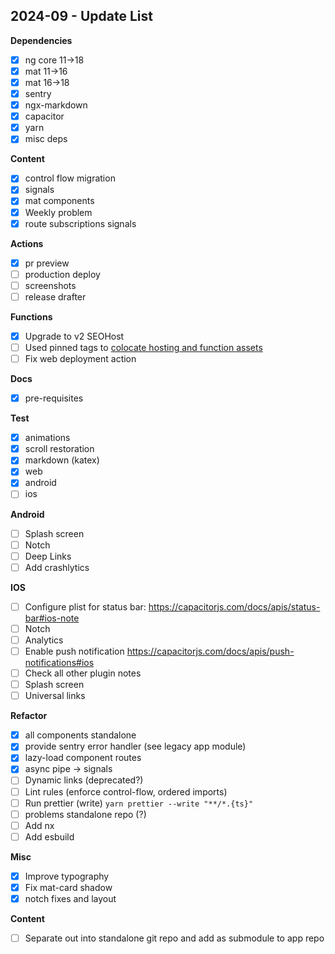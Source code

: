 ## 2024-09 - Update List

**Dependencies**

- [x] ng core 11->18
- [x] mat 11->16
- [x] mat 16->18
- [x] sentry
- [x] ngx-markdown
- [x] capacitor
- [x] yarn
- [x] misc deps

**Content**

- [x] control flow migration
- [x] signals
- [x] mat components
- [x] Weekly problem
- [x] route subscriptions signals

**Actions**

- [x] pr preview
- [ ] production deploy
- [ ] screenshots
- [ ] release drafter

**Functions**

- [x] Upgrade to v2 SEOHost
- [ ] Used pinned tags to [colocate hosting and function assets](https://firebase.google.com/docs/hosting/functions#direct-requests-to-function)
- [ ] Fix web deployment action

**Docs**

- [x] pre-requisites

**Test**

- [x] animations
- [x] scroll restoration
- [x] markdown (katex)
- [x] web
- [x] android
- [ ] ios

**Android**

- [ ] Splash screen
- [ ] Notch
- [ ] Deep Links
- [ ] Add crashlytics

**IOS**

- [ ] Configure plist for status bar: https://capacitorjs.com/docs/apis/status-bar#ios-note
- [ ] Notch
- [ ] Analytics
- [ ] Enable push notification https://capacitorjs.com/docs/apis/push-notifications#ios
- [ ] Check all other plugin notes
- [ ] Splash screen
- [ ] Universal links

**Refactor**

- [x] all components standalone
- [x] provide sentry error handler (see legacy app module)
- [x] lazy-load component routes
- [x] async pipe -> signals
- [ ] Dynamic links (deprecated?)
- [ ] Lint rules (enforce control-flow, ordered imports)
- [ ] Run prettier (write) `yarn prettier --write "**/*.{ts}"`
- [ ] problems standalone repo (?)
- [ ] Add nx
- [ ] Add esbuild

**Misc**

- [x] Improve typography
- [x] Fix mat-card shadow
- [x] notch fixes and layout

**Content**

- [ ] Separate out into standalone git repo and add as submodule to app repo
